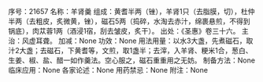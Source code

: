 序号：21657
名称：羊肾羹
组成：黄耆半两（锉），羊肾1只（去脂膜，切），杜仲半两（去粗皮，炙微黄，锉），磁石5两（捣碎，水淘去赤汁，绵裹悬煎，不得到锅底），肉苁蓉1两（酒浸1宿，刮去皱皮，炙干）。
出处：《圣惠》卷三十六。
主治：风虚耳聋。
加减：None
功效：None
用法用量：以水3大盏，先煮磁石，取汁2大盏；去磁石，下黄耆等，文煎，取1盏半；去滓，入羊肾、粳米1合，葱白、生姜、椒、盐、醋一如作羹法。空心服之，磁石重重用之无妨。
制备方法：None
临床应用：None
各家论述：None
用药禁忌：None
附注：None
